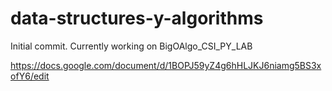 # data-structures-y-algorithms

Initial commit. Currently working on BigOAlgo_CSI_PY_LAB

https://docs.google.com/document/d/1BOPJ59yZ4g6hHLJKJ6niamg5BS3xofY6/edit